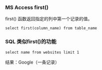 ###  MS Access first()

first() 函数返回指定的列中第一个记录的值。
```MySql
select first(column_name) from table_name
```

### SQL 类似first()的功能
```MySql
select name from websites limit 1
```
结果：Google（一条记录）



